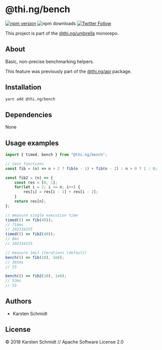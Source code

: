 # @thi.ng/bench

[![npm version](https://img.shields.io/npm/v/@thi.ng/bench.svg)](https://www.npmjs.com/package/@thi.ng/bench)
![npm downloads](https://img.shields.io/npm/dm/@thi.ng/bench.svg)
[![Twitter Follow](https://img.shields.io/twitter/follow/thing_umbrella.svg?style=flat-square&label=twitter)](https://twitter.com/thing_umbrella)

This project is part of the
[@thi.ng/umbrella](https://github.com/thi-ng/umbrella/) monorepo.

## About

Basic, non-precise benchmarking helpers.

This feature was previously part of the
[@thi.ng/api](https://github.com/thi-ng/umbrella/tree/master/packages/api)
package.

## Installation

```bash
yarn add @thi.ng/bench
```

## Dependencies

None

## Usage examples

```ts
import { timed, bench } from "@thi.ng/bench";

// test functions
const fib = (n) => n > 2 ? fib(n - 1) + fib(n - 2) : n > 0 ? 1 : 0;

const fib2 = (n) => {
    const res = [0, 1];
    for(let i = 2; i <= n; i++) {
        res[i] = res[i - 1] + res[i - 2];
    }
    return res[n];
};

// measure single execution time
timed(() => fib(40));
// 714ms
// 102334155
timed(() => fib2(40));
// 0ms
// 102334155

// measure 1mil iterations (default)
bench(() => fib(10), 1e6);
// 395ms
// 55

bench(() => fib2(10), 1e6);
// 53ms
// 55
```

## Authors

- Karsten Schmidt

## License

&copy; 2018 Karsten Schmidt // Apache Software License 2.0
